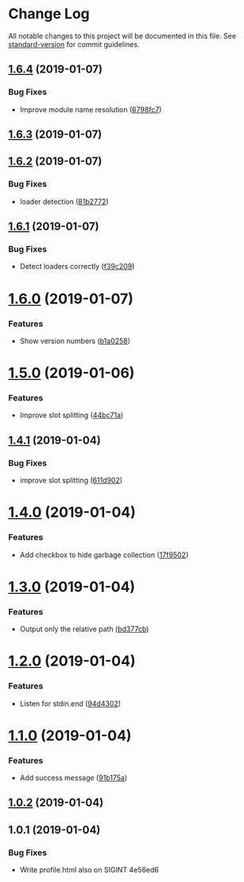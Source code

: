 # Change Log

All notable changes to this project will be documented in this file. See [standard-version](https://github.com/conventional-changelog/standard-version) for commit guidelines.

<a name="1.6.4"></a>
## [1.6.4](https://github.com/jantimon/cpuprofile-webpack-plugin/compare/v1.6.3...v1.6.4) (2019-01-07)


### Bug Fixes

* Improve module name resolution ([6798fc7](https://github.com/jantimon/cpuprofile-webpack-plugin/commit/6798fc7))



<a name="1.6.3"></a>
## [1.6.3](https://github.com/jantimon/cpuprofile-webpack-plugin/compare/v1.6.2...v1.6.3) (2019-01-07)



<a name="1.6.2"></a>
## [1.6.2](https://github.com/jantimon/cpuprofile-webpack-plugin/compare/v1.6.1...v1.6.2) (2019-01-07)


### Bug Fixes

* loader detection ([81b2772](https://github.com/jantimon/cpuprofile-webpack-plugin/commit/81b2772))



<a name="1.6.1"></a>
## [1.6.1](https://github.com/jantimon/cpuprofile-webpack-plugin/compare/v1.6.0...v1.6.1) (2019-01-07)


### Bug Fixes

* Detect loaders correctly ([f39c209](https://github.com/jantimon/cpuprofile-webpack-plugin/commit/f39c209))



<a name="1.6.0"></a>
# [1.6.0](https://github.com/jantimon/cpuprofile-webpack-plugin/compare/v1.5.0...v1.6.0) (2019-01-07)


### Features

* Show version numbers ([b1a0258](https://github.com/jantimon/cpuprofile-webpack-plugin/commit/b1a0258))



<a name="1.5.0"></a>
# [1.5.0](https://github.com/jantimon/cpuprofile-webpack-plugin/compare/v1.4.1...v1.5.0) (2019-01-06)


### Features

* Improve slot splitting ([44bc71a](https://github.com/jantimon/cpuprofile-webpack-plugin/commit/44bc71a))



<a name="1.4.1"></a>
## [1.4.1](https://github.com/jantimon/cpuprofile-webpack-plugin/compare/v1.4.0...v1.4.1) (2019-01-04)


### Bug Fixes

* improve slot splitting ([611d902](https://github.com/jantimon/cpuprofile-webpack-plugin/commit/611d902))



<a name="1.4.0"></a>
# [1.4.0](https://github.com/jantimon/cpuprofile-webpack-plugin/compare/v1.3.0...v1.4.0) (2019-01-04)


### Features

* Add checkbox to hide garbage collection ([17f9502](https://github.com/jantimon/cpuprofile-webpack-plugin/commit/17f9502))



<a name="1.3.0"></a>
# [1.3.0](https://github.com/jantimon/cpuprofile-webpack-plugin/compare/v1.2.0...v1.3.0) (2019-01-04)


### Features

* Output only the relative path ([bd377cb](https://github.com/jantimon/cpuprofile-webpack-plugin/commit/bd377cb))



<a name="1.2.0"></a>
# [1.2.0](https://github.com/jantimon/cpuprofile-webpack-plugin/compare/v1.1.0...v1.2.0) (2019-01-04)


### Features

* Listen for stdin.end ([94d4302](https://github.com/jantimon/cpuprofile-webpack-plugin/commit/94d4302))



<a name="1.1.0"></a>
# [1.1.0](https://github.com/jantimon/cpuprofile-webpack-plugin/compare/v1.0.2...v1.1.0) (2019-01-04)


### Features

* Add success message ([91b175a](https://github.com/jantimon/cpuprofile-webpack-plugin/commit/91b175a))



<a name="1.0.2"></a>
## [1.0.2](/compare/v1.0.1...v1.0.2) (2019-01-04)



<a name="1.0.1"></a>
## 1.0.1 (2019-01-04)


### Bug Fixes

* Write profile.html also on SIGINT 4e56ed6
